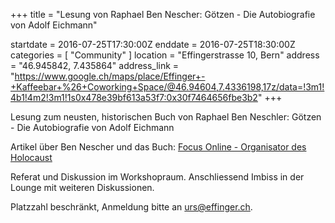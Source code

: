 +++
title = "Lesung von Raphael Ben Nescher: Götzen - Die Autobiografie von Adolf Eichmann"

startdate = 2016-07-25T17:30:00Z
enddate = 2016-07-25T18:30:00Z
categories = [ "Community" ]
location = "Effingerstrasse 10, Bern"
address = "46.945842, 7.435864"
address_link = "https://www.google.ch/maps/place/Effinger+-+Kaffeebar+%26+Coworking+Space/@46.94604,7.4336198,17z/data=!3m1!4b1!4m2!3m1!1s0x478e39bf613a53f7:0x30f7464656fbe3b2"
+++

Lesung zum neusten, historischen Buch von Raphael Ben Neschler: Götzen - Die Autobiografie von Adolf Eichmann

Artikel über Ben Nescher und das Buch: [Focus Online - Organisator des Holocaust](http://www.focus.de/wissen/mensch/geschichte/memoiren-erstmals-kommentiert-eichmann-der-organisator-des-holocaust-ich-hatte-zu-gehorchen-es-war-krieg_id_5589019.html)

Referat und Diskussion im Workshopraum. Anschliessend Imbiss in der Lounge mit weiteren Diskussionen.

Platzzahl beschränkt, Anmeldung bitte an [urs@effinger.ch](mailto:urs@effinger.ch).
